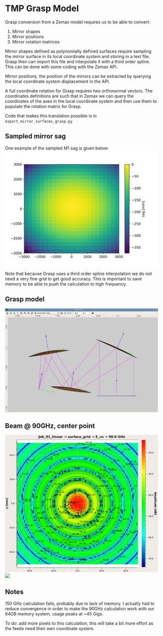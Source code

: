 # TMP Grasp Model

Grasp conversion from a Zemax model requires us to be able to convert:

1. Mirror shapes
2. Mirror positions
3. Mirror rotation matrices

Mirror shapes defined as polynomially defined surfaces require
sampling the mirror surface in its local coordinate system
and storing in a text file. Grasp then can import this
file and interpolate it with a third order spline. This can
be done with some coding with the Zemax API.

Mirror positions, the position of the mirrors can be extracted
by querying the local coordinate system displacement in the API.

A full coordinate rotation for Grasp requires two orthonormal
vectors. The coordinates definitions are such that in Zemax we
can query the coordinates of the axes in the local coordinate
system and then use them to populate the rotation matrix for Grasp.

Code that makes this translation possible is in
``export_mirror_surfaces_grasp.py``

## Sampled mirror sag

One example of the sampled M1 sag is given below:
![](../sfc/prime.png)

Note that because Grasp uses a third order spline interpolation
we do not need a very fine grid to get good accuracy. This is important to save memory to be able to push the calculation to high frequency.

## Grasp model

![](TMP_mech_var8A_raytrace_grasp.png)

## Beam @ 90GHz, center point

![](20210426_grasp_beam.png)
![](20210426_grasp_beam_cross.png)

## Notes

150 GHz calculation fails, probably due to lack of memory. I actually had to reduce convergence in order to make the 90GHz calculation work with our 64GB memory system, usage peaks at ~45 Gigs.

To do: add more pixels to this calculation, this will take a bit more effort as the feeds need their own coordinate system.

